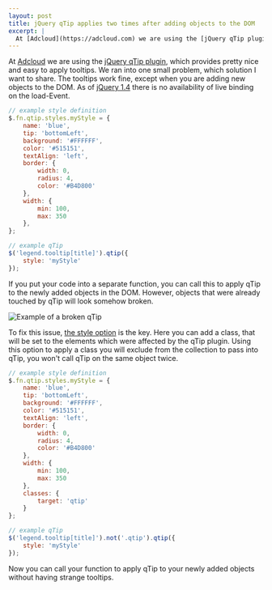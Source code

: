 ```yaml
--- 
layout: post
title: jQuery qTip applies two times after adding objects to the DOM
excerpt: |
  At [Adcloud](https://adcloud.com) we are using the [jQuery qTip plugin](https://craigsworks.com/projects/qtip/), which provides pretty nice and easy to apply tooltips. We ran into one small problem, which solution I want to share. The tooltips work fine, except when you are adding new objects to the DOM. As of [jQuery 1.4](https://jquery.com) there is no availability of live binding on the load-Event.
---
```


At [Adcloud](https://adcloud.com) we are using the [jQuery qTip plugin](https://craigsworks.com/projects/qtip/), which provides pretty nice and easy to apply tooltips. We ran into one small problem, which solution I want to share. The tooltips work fine, except when you are adding new objects to the DOM. As of [jQuery 1.4](https://jquery.com) there is no availability of live binding on the load-Event.

```javascript
// example style definition
$.fn.qtip.styles.myStyle = {
    name: 'blue',
    tip: 'bottomLeft',
    background: '#FFFFFF',
    color: '#515151',
    textAlign: 'left',
    border: {
        width: 0,
        radius: 4,
        color: '#B4D800'
    },
    width: {
        min: 100,
        max: 350
    },
};
```

```javascript
// example qTip
$('legend.tooltip[title]').qtip({
    style: 'myStyle'
});
```

If you put your code into a separate function, you can call this to apply qTip to the newly added objects in the DOM. However, objects that were already touched by qTip will look somehow broken.

![Example of a broken qTip](/images/2010/10/double-qtip.jpg "Broken qTip")

To fix this issue, [the style option](https://craigsworks.com/projects/qtip/docs/reference/#style) is the key. Here you can add a class, that will be set to the elements which were affected by the qTip plugin. Using this option to apply a class you will exclude from the collection to pass into qTip, you won't call qTip on the same object twice.

```javascript
// example style definition
$.fn.qtip.styles.myStyle = {
    name: 'blue',
    tip: 'bottomLeft',
    background: '#FFFFFF',
    color: '#515151',
    textAlign: 'left',
    border: {
        width: 0,
        radius: 4,
        color: '#B4D800'
    },
    width: {
        min: 100,
        max: 350
    },
    classes: {
        target: 'qtip'
    } 
};
```

```javascript
// example qTip
$('legend.tooltip[title]').not('.qtip').qtip({
    style: 'myStyle'
});
```

Now you can call your function to apply qTip to your newly added objects without having strange tooltips.
